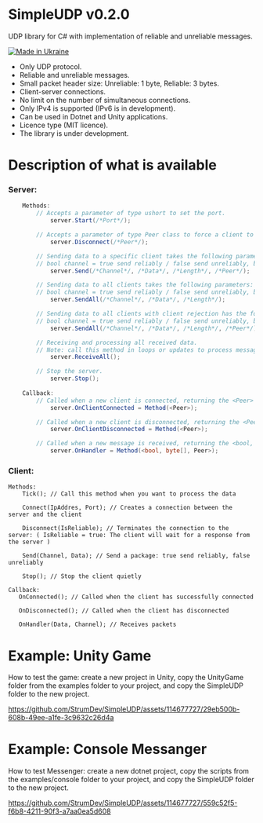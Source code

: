 # SimpleUDP v0.2.0

UDP library for C# with implementation of reliable and unreliable messages.

[![Made in Ukraine](https://img.shields.io/badge/made_in-ukraine-ffd700.svg?labelColor=0057b7)](https://stand-with-ukraine.pp.ua)

* Only UDP protocol.
* Reliable and unreliable messages.
* Small packet header size: Unreliable: 1 byte, Reliable: 3 bytes.
* Client-server connections.
* No limit on the number of simultaneous connections.
* Only IPv4 is supported (IPv6 is in development).
* Can be used in Dotnet and Unity applications.
* Licence type (MIT licence).
* The library is under development.

# Description of what is available

### Server:
```csharp
    Methods:
        // Accepts a parameter of type ushort to set the port.
            server.Start(/*Port*/);

        // Accepts a parameter of type Peer class to force a client to disconnect from the server.
            server.Disconnect(/*Peer*/);

        // Sending data to a specific client takes the following parameters:
        // bool channel = true send reliably / false send unreliably, byte[] data = byte array, int length = length of byte array, Peer peer = to whom to send.
            server.Send(/*Channel*/, /*Data*/, /*Length*/, /*Peer*/);

        // Sending data to all clients takes the following parameters:
        // bool channel = true send reliably / false send unreliably, byte[] data = byte array, int length = length of byte array.
            server.SendAll(/*Channel*/, /*Data*/, /*Length*/);

        // Sending data to all clients with client rejection has the following parameters:
        // bool channel = true send reliably / false send unreliably, byte[] data = byte array, int length = length of byte array, Peer to peer = to whom not to send.
            server.SendAll(/*Channel*/, /*Data*/, /*Length*/, /*Peer*/);

        // Receiving and processing all received data.
        // Note: call this method in loops or updates to process messages.
            server.ReceiveAll();

        // Stop the server.
            server.Stop(); 
        
    Callback:
        // Called when a new client is connected, returning the <Peer> parameter.
            server.OnClientConnected = Method(<Peer>);

        // Called when a new client is disconnected, returning the <Peer> parameter.
            server.OnClientDisconnected = Method(<Peer>);

        // Called when a new message is received, returning the <bool, byte[], Peer> parameters
            server.OnHandler = Method(<bool, byte[], Peer>);

```
### Client:
    Methods:
        Tick(); // Call this method when you want to process the data
        
        Connect(IpAddres, Port); // Creates a connection between the server and the client
        
        Disconnect(IsReliable); // Terminates the connection to the server: ( IsReliable = true: The client will wait for a response from the server )
        
        Send(Channel, Data); // Send a package: true send reliably, false unreliably
        
        Stop(); // Stop the client quietly

    Callback:
       OnConnected(); // Called when the client has successfully connected
       
       OnDisconnected(); // Called when the client has disconnected
       
       OnHandler(Data, Channel); // Receives packets

# Example: Unity Game

How to test the game: create a new project in Unity, copy the UnityGame folder from the examples folder to your project, and copy the SimpleUDP folder to the new project.

https://github.com/StrumDev/SimpleUDP/assets/114677727/29eb500b-608b-49ee-a1fe-3c9632c26d4a

# Example: Console Messanger

How to test Messenger: create a new dotnet project, copy the scripts from the examples/console folder to your project, and copy the SimpleUDP folder to the new project.

https://github.com/StrumDev/SimpleUDP/assets/114677727/559c52f5-f6b8-4211-90f3-a7aa0ea5d608
